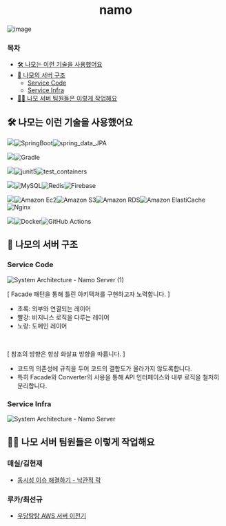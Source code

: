 <div align="center">

# namo
  
</div>

![image](https://github.com/Namo-Mongmong/Server/assets/98688494/b0da1285-87f2-40ad-8c7d-9016132235d0)


### 목차
- [🛠️ 나모는 이런 기술을 사용했어요](#-나모는-이런-기술을-사용했어요)
- [🔎 나모의 서버 구조](#-나모의-서버-구조)
  - [Service Code](#Service-Code)
  - [Service Infra](#Service-Infra)
- [✍🏻 나모 서버 팀원들은 이렇게 작업해요](#-나모-서버-팀원들은-이렇게-작업해요)


## 🛠️ 나모는 이런 기술을 사용했어요

<img src="https://img.shields.io/badge/Framework-555555?style=for-the-badge">![SpringBoot](https://img.shields.io/badge/springboot-%236DB33F.svg?style=for-the-badge&logo=springboot&logoColor=white)![spring_data_JPA](https://img.shields.io/badge/spring_data_JPA-%236DB33F?style=for-the-badge&logo=databricks&logoColor=white)

<img src="https://img.shields.io/badge/build-555555?style=for-the-badge">![Gradle](https://img.shields.io/badge/Gradle-02303A.svg?style=for-the-badge&logo=Gradle&logoColor=white)

<img src="https://img.shields.io/badge/Test-555555?style=for-the-badge">![junit5](https://img.shields.io/badge/junit5-25A162?style=for-the-badge&logo=junit5&logoColor=white)![test_containers](https://img.shields.io/badge/test_containers-328ba3?style=for-the-badge&logo=reasonstudios&logoColor=white)

<img src="https://img.shields.io/badge/Database-555555?style=for-the-badge">![MySQL](https://img.shields.io/badge/mysql-4479A1.svg?style=for-the-badge&logo=mysql&logoColor=white)![Redis](https://img.shields.io/badge/redis-%23DD0031.svg?style=for-the-badge&logo=redis&logoColor=white)![Firebase](https://img.shields.io/badge/Firebase-039BE5?style=for-the-badge&logo=Firebase&logoColor=white) 

<img src="https://img.shields.io/badge/Infrastructure-555555?style=for-the-badge">![Amazon Ec2](https://img.shields.io/badge/amazon_ec2-FF9900.svg?style=for-the-badge&logo=amazonec2&logoColor=white)![Amazon S3](https://img.shields.io/badge/AWS_S3-569A31.svg?style=for-the-badge&logo=amazons3&logoColor=white)![Amazon RDS](https://img.shields.io/badge/amazon_RDS-527FFF.svg?style=for-the-badge&logo=amazonrds&logoColor=white)![Amazon ElastiCache](https://img.shields.io/badge/amazon_elasticache-FF9900.svg?style=for-the-badge&logo=amazondocumentdb&logoColor=white)![Nginx](https://img.shields.io/badge/nginx-%23009639.svg?style=for-the-badge&logo=nginx&logoColor=white)

<img src="https://img.shields.io/badge/CICD-555555?style=for-the-badge">![Docker](https://img.shields.io/badge/docker-%230db7ed.svg?style=for-the-badge&logo=docker&logoColor=white)![GitHub Actions](https://img.shields.io/badge/github%20actions-%232671E5.svg?style=for-the-badge&logo=githubactions&logoColor=white)


## 🔎 나모의 서버 구조

### Service Code

![System Architecture - Namo Server (1)](https://github.com/Namo-Mongmong/Server/assets/98688494/0ce16cb3-e2a7-45d9-afae-311c3b080a5b)

[ Facade 패턴을 통해 틀린 아키택쳐를 구현하고자 노력합니다. ]
- 초록: 외부와 연결되는 레이어
- 빨강: 비지니스 로직을 다루는 레이어
- 노랑: 도메인 레이어

<br>

[ 참조의 방향은 항상 화살표 방향을 따릅니다. ]
- 코드의 의존성에 규칙을 두어 코드의 결합도가 올라가지 않도록합니다.
- 특히 Facade와 Converter의 사용을 통해 API 인터페이스와 내부 로직을 철저히 분리합니다.


### Service Infra

![System Architecture - Namo Server](https://github.com/Namo-Mongmong/Server/assets/98688494/3dea824a-c173-4bc6-9ae6-ba135eef8165)



## ✍🏻 나모 서버 팀원들은 이렇게 작업해요

### 매실/김현재

- [동시성 이슈 해결하기 - 낙관적 락](https://namo-log.vercel.app/server-synchronized-db)

### 루카/최선규

- [우당탕탕 AWS 서버 이전기](https://namo-log.vercel.app/server-transfer-on-aws)
